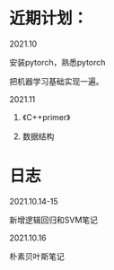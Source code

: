# 近期计划：

2021.10

安装pytorch，熟悉pytorch

把机器学习基础实现一遍。

2021.11

1. 《C++primer》

2. 数据结构

# 日志

2021.10.14-15

新增逻辑回归和SVM笔记

2021.10.16

朴素贝叶斯笔记



